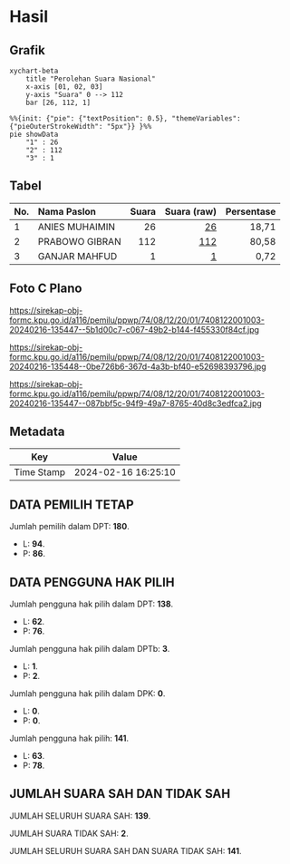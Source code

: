 # Hasil

## Grafik

```mermaid
xychart-beta
    title "Perolehan Suara Nasional"
    x-axis [01, 02, 03]
    y-axis "Suara" 0 --> 112
    bar [26, 112, 1]
```

```mermaid
%%{init: {"pie": {"textPosition": 0.5}, "themeVariables": {"pieOuterStrokeWidth": "5px"}} }%%
pie showData
    "1" : 26
    "2" : 112
    "3" : 1
```

## Tabel

| No. | Nama Paslon    | Suara | Suara (raw) | Persentase |
|:--- |:-------------- | -----:| -----------:| ----------:|
| 1   | ANIES MUHAIMIN | 26    | [26][p-1]   | 18,71      |
| 2   | PRABOWO GIBRAN | 112   | [112][p-2]  | 80,58      |
| 3   | GANJAR MAHFUD  | 1     | [1][p-3]    | 0,72       |


[p-1]: https://github.com/gigit-pemilu/pemilu-2024/blob/main/pilpres/hitung-suara/sub/74-sulawesi-tenggara/sub/08-kolaka-utara/sub/12-porehu/sub/2001-porehu/sub/003-tps/sub/paslon-1.txt
[p-2]: https://github.com/gigit-pemilu/pemilu-2024/blob/main/pilpres/hitung-suara/sub/74-sulawesi-tenggara/sub/08-kolaka-utara/sub/12-porehu/sub/2001-porehu/sub/003-tps/sub/paslon-2.txt
[p-3]: https://github.com/gigit-pemilu/pemilu-2024/blob/main/pilpres/hitung-suara/sub/74-sulawesi-tenggara/sub/08-kolaka-utara/sub/12-porehu/sub/2001-porehu/sub/003-tps/sub/paslon-3.txt

## Foto C Plano

https://sirekap-obj-formc.kpu.go.id/a116/pemilu/ppwp/74/08/12/20/01/7408122001003-20240216-135447--5b1d00c7-c067-49b2-b144-f455330f84cf.jpg

https://sirekap-obj-formc.kpu.go.id/a116/pemilu/ppwp/74/08/12/20/01/7408122001003-20240216-135448--0be726b6-367d-4a3b-bf40-e52698393796.jpg

https://sirekap-obj-formc.kpu.go.id/a116/pemilu/ppwp/74/08/12/20/01/7408122001003-20240216-135447--087bbf5c-94f9-49a7-8765-40d8c3edfca2.jpg


## Metadata

| Key        | Value               |
| ---------- | ------------------- |
| Time Stamp | 2024-02-16 16:25:10 |


## DATA PEMILIH TETAP

Jumlah pemilih dalam DPT: **180**.
 * L: **94**.
 * P: **86**.

## DATA PENGGUNA HAK PILIH

Jumlah pengguna hak pilih dalam DPT: **138**.
 * L: **62**.
 * P: **76**.

Jumlah pengguna hak pilih dalam DPTb: **3**.
 * L: **1**.
 * P: **2**.

Jumlah pengguna hak pilih dalam DPK: **0**.
 * L: **0**.
 * P: **0**.

Jumlah pengguna hak pilih: **141**.
 * L: **63**.
 * P: **78**.

## JUMLAH SUARA SAH DAN TIDAK SAH

JUMLAH SELURUH SUARA SAH: **139**.

JUMLAH SUARA TIDAK SAH: **2**.

JUMLAH SELURUH SUARA SAH DAN SUARA TIDAK SAH: **141**.


